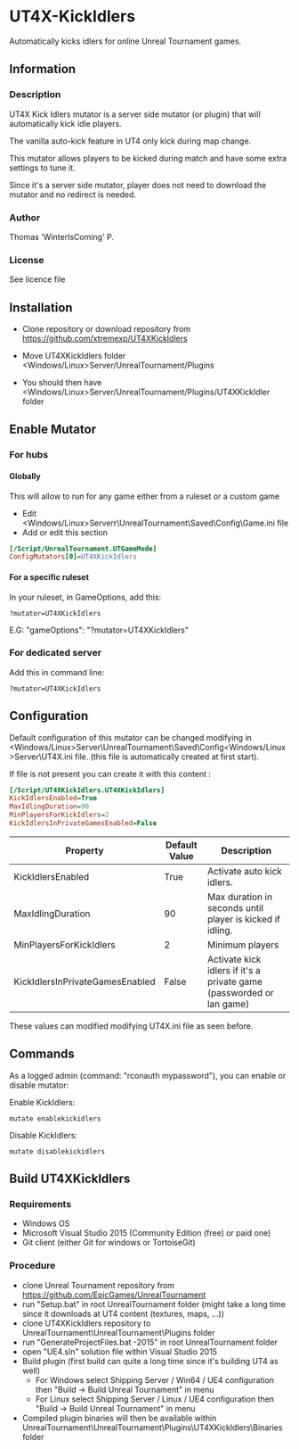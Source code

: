 # UT4X-KickIdlers
Automatically kicks idlers for online Unreal Tournament games.



## Information

### Description

UT4X Kick Idlers mutator is a server side mutator (or plugin) that will automatically kick idle players.

The vanilla auto-kick feature in UT4 only kick during map change.

This mutator allows players to be kicked during match and have some extra settings to tune it.

Since it's a server side mutator, player does not need to download the mutator and no redirect is needed.

### Author

Thomas 'WinterIsComing' P.

### License

See licence file

## Installation

- Clone repository or download repository from https://github.com/xtremexp/UT4XKickIdlers

- Move UT4XKickIdlers folder <Windows/Linux>Server/UnrealTournament/Plugins

- You should then have <Windows/Linux>Server/UnrealTournament/Plugins/UT4XKickIdler folder

  

## Enable Mutator

### For hubs

#### Globally

This will allow to run for any game either from a ruleset or a custom game

- Edit <Windows/Linux>Serverr\UnrealTournament\Saved\Config\Game.ini file
- Add or edit this section

```ini
[/Script/UnrealTournament.UTGameMode]
ConfigMutators[0]=UT4XKickIdlers
```

#### For a specific ruleset

In your ruleset, in GameOptions, add this:

`?mutator=UT4XKickIdlers`

E.G: "gameOptions": "?mutator=UT4XKickIdlers"

### For dedicated server

Add this in command line:

`?mutator=UT4XKickIdlers`

## Configuration

Default configuration of this mutator can be changed modifying in <Windows/Linux>Server\UnrealTournament\Saved\Config\<Windows/Linux>Server\UT4X.ini file. (this file is automatically created at first start).

If file is not present you can create it with this content :

```ini
[/Script/UT4XKickIdlers.UT4XKickIdlers]
KickIdlersEnabled=True
MaxIdlingDuration=90
MinPlayersForKickIdlers=2
KickIdlersInPrivateGamesEnabled=False
```

| Property                        | Default Value | Description                                                  |
| ------------------------------- | ------------- | ------------------------------------------------------------ |
| KickIdlersEnabled               | True          | Activate auto kick idlers.                                   |
| MaxIdlingDuration               | 90            | Max duration in seconds until player is kicked if idling.    |
| MinPlayersForKickIdlers         | 2             | Minimum players                                              |
| KickIdlersInPrivateGamesEnabled | False         | Activate kick idlers if it's a private game (passworded or lan game) |

These values can modified modifying UT4X.ini file as seen before.

## Commands

As a logged admin (command: "rconauth mypassword"), you can enable or disable mutator:

Enable KickIdlers:

`mutate enablekickidlers`

Disable KickIdlers:

`mutate disablekickidlers`



## Build UT4XKickIdlers

### Requirements

- Windows OS
- Microsoft Visual Studio 2015 (Community Edition (free) or paid one)
- Git client (either Git for windows or TortoiseGit)

### Procedure

- clone Unreal Tournament repository from https://github.com/EpicGames/UnrealTournament
- run "Setup.bat" in root UnrealTournament folder (might take a long time since it downloads at UT4 content (textures, maps, ...))
- clone UT4XKickIdlers repository to UnrealTournament\UnrealTournament\Plugins folder
- run "GenerateProjectFiles.bat -2015" in root UnrealTournament folder
- open "UE4.sln" solution file within Visual Studio 2015
- Build plugin (first build can quite a long time since it's building UT4 as well)
  - For Windows select Shipping Server / Win64 / UE4 configuration then "Build -> Build Unreal Tournament" in menu
  - For Linux select Shipping Server / Linux / UE4 configuration then "Build -> Build Unreal Tournament" in menu
- Compiled plugin binaries will then be available within UnrealTournament\UnrealTournament\Plugins\UT4XKickIdlers\Binaries folder


